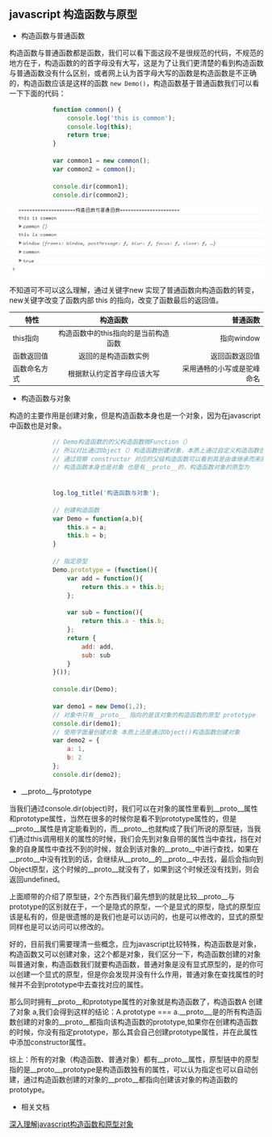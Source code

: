 ## javascript 构造函数与原型

- 构造函数与普通函数

构造函数与普通函数都是函数，我们可以看下面这段不是很规范的代码，不规范的地方在于，构造函数的的首字母没有大写，这是为了让我们更清楚的看到构造函数与普通函数没有什么区别，或者网上认为首字母大写的函数是构造函数是不正确的，构造函数应该是这样的函数 ```` new Demo() ````，构造函数基于普通函数我们可以看一下下面的代码：

````javascript
            function common() {
                console.log('this is common');
                console.log(this);
                return true;
            }

            var common1 = new common();
            var common2 = common();

            console.dir(common1);
            console.dir(common2);
````

![此处显示的是如何设置的图片](/img/javascript/result1.png)

不知道可不可以这么理解，通过关键字new 实现了普通函数向构造函数的转变，new关键字改变了函数内部 this 的指向，改变了函数最后的返回值。

| 特性          | 构造函数       | 普通函数 |
| ------------- |:-------------:| -----:|
| this指向      | 构造函数中的this指向的是当前构造函数 | 指向window |
| 函数返回值      | 返回的是构造函数实例      |   返回函数返回值 |
| 函数命名方式 | 根据默认约定首字母应该大写     |    采用通畅的小写或是驼峰命名 |

- 构造函数与对象

构造的主要作用是创建对象，但是构造函数本身也是一个对象，因为在javascript中函数也是对象。

````javascript
            // Demo构造函数的的父构造函数微Function（）
            // 所以对比通过Object（）构造函数创建对象，本质上通过自定义构造函数创建对象与Object()构造函数创建对象本质上是一样的
            // 通过观察 constructor 对应的父级构造函数可以看到其是由谁继承而来的
            // 构造函数本身也是对象 也是有__proto__的，构造函数对象的原型为


            log.log_title('构造函数与对象');

            // 创建构造函数
            var Demo = function(a,b){
                this.a = a;
                this.b = b;
            }

            // 指定原型
            Demo.prototype = (function(){
                var add = function(){
                    return this.a + this.b;
                };

                var sub = function(){
                    return this.a - this.b;
                };
                return {
                    add: add,
                    sub: sub
                }
            }());

            console.dir(Demo);

            var demo1 = new Demo(1,2);
            // 对象中只有__proto__ 指向的是该对象的构造函数的原型 prototype
            console.dir(demo1);
            // 使用字面量创建对象 本质上还是通过Object()构造函数创建对象
            var demo2 = {
                a: 1,
                b: 2
            };
            console.dir(demo2);
````

- \_\_proto__与prototype

当我们通过console.dir(object)时，我们可以在对象的属性里看到\_\_proto\_\_属性和prototype属性，当然在很多的时候你是看不到prototype属性的，但是 \_\_proto\_\_属性是肯定能看到的，而\_\_proto\_\_也就构成了我们所说的原型链，当我们通过this调用相关的属性的时候，我们会先到对象自带的属性当中查找，挡在对象的自身属性中查找不到的时候，就会到该对象的\_\_proto\_\_中进行查找，如果在\_\_proto\_\_中没有找到的话，会继续从\_\_proto\_\_的\_\_proto\_\_中去找，最后会指向到Object原型，这个时候的\_\_proto\_\_就没有了，如果到这个时候还没有找到，则会返回undefined。

上面顺带的介绍了原型链，2个东西我们最先想到的就是比较\_\_proto\_\_与prototype的区别就在于，一个是隐式的原型，一个是显式的原型，隐式的原型应该是私有的，但是很遗憾的是我们也是可以访问的，也是可以修改的，显式的原型同样也是可以访问可以修改的。

好的，目前我们需要理清一些概念，应为javascript比较特殊，构造函数是对象，构造函数又可以创建对象，这2个都是对象，我们区分一下，构造函数创建的对象叫普通对象，构造函数我们就要构造函数，普通对象是没有显式原型的，是的你可以创建一个显式的原型，但是你会发现并没有什么作用，普通对象在查找属性的时候并不会到prototype中去查找对应的属性。

那么同时拥有\_\_proto\_\_和prototype属性的对象就是构造函数了，构造函数A 创建了对象 a,我们会得到这样的结论：A.prototype === a.\_\_proto\_\_,是的所有构造函数创建的对象的\_\_proto\_\_都指向该构造函数的prototype,如果你在创建构造函数的时候，你没有指定prototype，那么其会自己创建prototype属性，并在此属性中添加constructor属性。

综上：所有的对象（构造函数、普通对象）都有\_\_proto\_\_属性，原型链中的原型指的是\_\_proto\_\_,prototype是构造函数独有的属性，可以认为指定也可以自动创建，通过构造函数创建的对象的\_\_proto\_\_都指向创建该对象的构造函数的prototype。


- 相关文档

[深入理解javascript构造函数和原型对象](http://www.jb51.net/article/55539.htm#card_1508137382789_9336)
